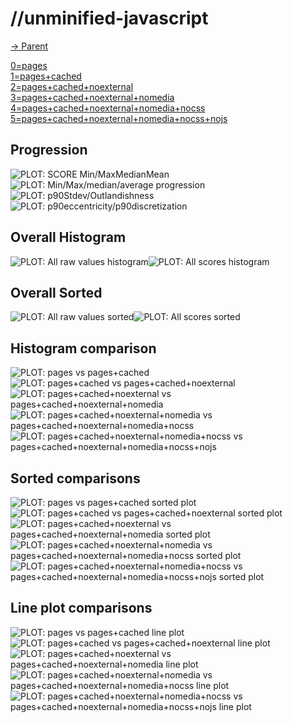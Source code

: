 
# //unminified-javascript

[→ Parent](..)

[0=pages](samples/pages)  
[1=pages+cached](samples/pages+cached)  
[2=pages+cached+noexternal](samples/pages+cached+noexternal)  
[3=pages+cached+noexternal+nomedia](samples/pages+cached+noexternal+nomedia)  
[4=pages+cached+noexternal+nomedia+nocss](samples/pages+cached+noexternal+nomedia+nocss)  
[5=pages+cached+noexternal+nomedia+nocss+nojs](samples/pages+cached+noexternal+nomedia+nocss+nojs)  

## Progression

![PLOT: SCORE Min/MaxMedianMean](./progression/score.svg)![PLOT: Min/Max/median/average progression](./progression/value.svg)![PLOT: p90Stdev/Outlandishness](./progression/stddev.svg)![PLOT: p90eccentricity/p90discretization](./progression/eccentricity.svg)
## Overall Histogram

![PLOT: All raw values histogram](./comparison/histogram/all_raw.svg)![PLOT: All scores histogram](./comparison/histogram/all_score.svg)
## Overall Sorted

![PLOT: All raw values sorted](./comparison/sorted/all_raw.svg)![PLOT: All scores sorted](./comparison/sorted/all_score.svg)
## Histogram comparison

![PLOT: pages vs pages+cached](./comparison/histogram/0_vs_1.svg)![PLOT: pages+cached vs pages+cached+noexternal](./comparison/histogram/1_vs_2.svg)![PLOT: pages+cached+noexternal vs pages+cached+noexternal+nomedia](./comparison/histogram/2_vs_3.svg)![PLOT: pages+cached+noexternal+nomedia vs pages+cached+noexternal+nomedia+nocss](./comparison/histogram/3_vs_4.svg)![PLOT: pages+cached+noexternal+nomedia+nocss vs pages+cached+noexternal+nomedia+nocss+nojs](./comparison/histogram/4_vs_5.svg)
## Sorted comparisons

![PLOT: pages vs pages+cached sorted plot](./comparison/sorted/0_vs_1.svg)![PLOT: pages+cached vs pages+cached+noexternal sorted plot](./comparison/sorted/1_vs_2.svg)![PLOT: pages+cached+noexternal vs pages+cached+noexternal+nomedia sorted plot](./comparison/sorted/2_vs_3.svg)![PLOT: pages+cached+noexternal+nomedia vs pages+cached+noexternal+nomedia+nocss sorted plot](./comparison/sorted/3_vs_4.svg)![PLOT: pages+cached+noexternal+nomedia+nocss vs pages+cached+noexternal+nomedia+nocss+nojs sorted plot](./comparison/sorted/4_vs_5.svg)
## Line plot comparisons

![PLOT: pages vs pages+cached line plot](./comparison/line/0_vs_1.svg)![PLOT: pages+cached vs pages+cached+noexternal line plot](./comparison/line/1_vs_2.svg)![PLOT: pages+cached+noexternal vs pages+cached+noexternal+nomedia line plot](./comparison/line/2_vs_3.svg)![PLOT: pages+cached+noexternal+nomedia vs pages+cached+noexternal+nomedia+nocss line plot](./comparison/line/3_vs_4.svg)![PLOT: pages+cached+noexternal+nomedia+nocss vs pages+cached+noexternal+nomedia+nocss+nojs line plot](./comparison/line/4_vs_5.svg)